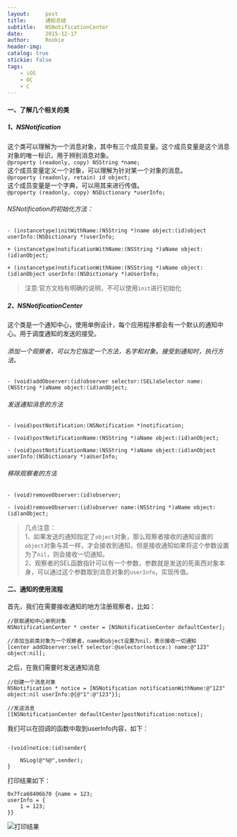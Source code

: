 ```yaml
---
layout:     post
title:      通知总结
subtitle:   NSNotificationCenter
date:       2015-12-17
author:     Rookie
header-img: 
catalog: true
stickie: false
tags:
    - iOS
    - OC
    - C
---
```


#### 一、了解几个相关的类

##### 1、NSNotification

这个类可以理解为一个消息对象，其中有三个成员变量。这个成员变量是这个消息对象的唯一标识，用于辨别消息对象。  
`@property (readonly, copy) NSString *name;`  
这个成员变量定义一个对象，可以理解为针对某一个对象的消息。  
`@property (readonly, retain) id object;`  
这个成员变量是一个字典，可以用其来进行传值。  
 `@property (readonly, copy) NSDictionary *userInfo;`

###### NSNotification的初始化方法：
 
```obj-c
- (instancetype)initWithName:(NSString *)name object:(id)object userInfo:(NSDictionary *)userInfo;

+ (instancetype)notificationWithName:(NSString *)aName object:(id)anObject;

+ (instancetype)notificationWithName:(NSString *)aName object:(id)anObject userInfo:(NSDictionary *)aUserInfo;
```
>注意:官方文档有明确的说明，不可以使用`init`进行初始化

##### 2、NSNotificationCenter

这个类是一个通知中心，使用单例设计，每个应用程序都会有一个默认的通知中心。用于调度通知的发送的接受。  

###### 添加一个观察者，可以为它指定一个方法，名字和对象。接受到通知时，执行方法。  
```obj-c
- (void)addObserver:(id)observer selector:(SEL)aSelector name:(NSString *)aName object:(id)anObject;
```

###### 发送通知消息的方法

```obj-c
- (void)postNotification:(NSNotification *)notification;

- (void)postNotificationName:(NSString *)aName object:(id)anObject;

- (void)postNotificationName:(NSString *)aName object:(id)anObject userInfo:(NSDictionary *)aUserInfo;
```

###### 移除观察者的方法

```obj-c
- (void)removeObserver:(id)observer;

- (void)removeObserver:(id)observer name:(NSString *)aName object:(id)anObject;
```

>几点注意：  
1、如果发送的通知指定了`object`对象，那么观察者接收的通知设置的`object`对象与其一样，才会接收到通知，但是接收通知如果将这个参数设置为了`nil`，则会接收一切通知。  
2、观察者的SEL函数指针可以有一个参数，参数就是发送的死奥西对象本身，可以通过这个参数取到消息对象的`userInfo`，实现传值。

#### 二、通知的使用流程

首先，我们在需要接收通知的地方注册观察者，比如：
```obj-c
//获取通知中心单例对象
NSNotificationCenter * center = [NSNotificationCenter defaultCenter];

//添加当前类对象为一个观察者，name和object设置为nil，表示接收一切通知
[center addObserver:self selector:@selector(notice:) name:@"123" object:nil];
```
之后，在我们需要时发送通知消息

```obj-c
//创建一个消息对象
NSNotification * notice = [NSNotification notificationWithName:@"123" object:nil userInfo:@{@"1":@"123"}];

//发送消息
[[NSNotificationCenter defaultCenter]postNotification:notice];
```
我们可以在回调的函数中取到userInfo内容，如下：

```obj-c

-(void)notice:(id)sender{

    NSLog(@"%@",sender);
}
```
打印结果如下：
```obj-c
0x7fca68406b70 {name = 123;
userInfo = {
	1 = 123;
}}
```
![打印结果](/img/151217/1.png)

